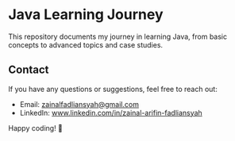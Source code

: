 # Java Learning Journey

This repository documents my journey in learning Java, from basic concepts to advanced topics and case studies.


## Contact
If you have any questions or suggestions, feel free to reach out:
- Email: zainalfadliansyah@gmail.com
- LinkedIn: www.linkedin.com/in/zainal-arifin-fadliansyah

Happy coding! 🚀
